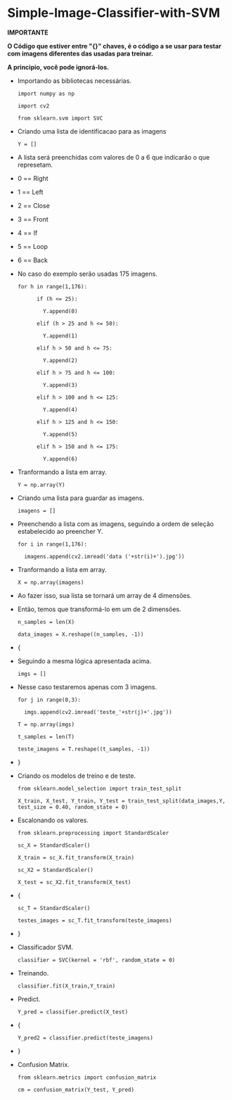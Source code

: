 # Simple-Image-Classifier-with-SVM

__IMPORTANTE__

__O Código que estiver entre "{}" chaves, é o código a se usar para testar com imagens diferentes das usadas para treinar.__

__A principio, você pode ignorá-los.__

- Importando as bibliotecas necessárias.

      import numpy as np

      import cv2

      from sklearn.svm import SVC

- Criando uma lista de identificacao para as imagens

      Y = []

- A lista será preenchidas com valores de 0 a 6 que indicarão o que represetam.
- 0 == Right
- 1 == Left
- 2 == Close
- 3 == Front
- 4 == If
- 5 == Loop
- 6 == Back
- No caso do exemplo serão usadas 175 imagens.

      for h in range(1,176):

            if (h <= 25):

              Y.append(0)

            elif (h > 25 and h <= 50):

              Y.append(1)

            elif h > 50 and h <= 75:

              Y.append(2)

            elif h > 75 and h <= 100:

              Y.append(3)

            elif h > 100 and h <= 125:

              Y.append(4)

            elif h > 125 and h <= 150:

              Y.append(5)

            elif h > 150 and h <= 175:

              Y.append(6)

- Tranformando a lista em array.

      Y = np.array(Y)

- Criando uma lista para guardar as imagens.

      imagens = []

- Preenchendo a lista com as imagens, seguindo a ordem de seleção estabelecido ao preencher Y.

      for i in range(1,176):

        imagens.append(cv2.imread('data ('+str(i)+').jpg'))

- Tranformando a lista em array.

      X = np.array(imagens)

- Ao fazer isso, sua lista se tornará um array de 4 dimensões.

- Então, temos que transformá-lo em um de 2 dimensões.

      n_samples = len(X)

      data_images = X.reshape((n_samples, -1))

- {

- Seguindo a mesma lógica apresentada acima.

      imgs = []

- Nesse caso testaremos apenas com 3 imagens.

      for j in range(0,3):

        imgs.append(cv2.imread('teste_'+str(j)+'.jpg'))

      T = np.array(imgs)

      t_samples = len(T)

      teste_imagens = T.reshape((t_samples, -1))

- }

- Criando os modelos de treino e de teste.

      from sklearn.model_selection import train_test_split

      X_train, X_test, Y_train, Y_test = train_test_split(data_images,Y, test_size = 0.40, random_state = 0)

- Escalonando os valores.

      from sklearn.preprocessing import StandardScaler

      sc_X = StandardScaler()

      X_train = sc_X.fit_transform(X_train)

      sc_X2 = StandardScaler()

      X_test = sc_X2.fit_transform(X_test)

- {

      sc_T = StandardScaler()

      testes_images = sc_T.fit_transform(teste_imagens)

- }

- Classificador SVM.

      classifier = SVC(kernel = 'rbf', random_state = 0)

- Treinando.

      classifier.fit(X_train,Y_train)

- Predict.

      Y_pred = classifier.predict(X_test)

- {

      Y_pred2 = classifier.predict(teste_imagens)

- }

- Confusion Matrix.

      from sklearn.metrics import confusion_matrix

      cm = confusion_matrix(Y_test, Y_pred)



